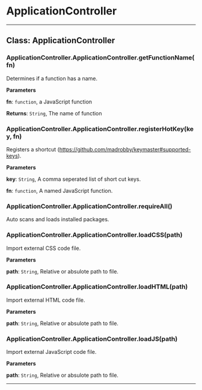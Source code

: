 # ApplicationController





* * *

## Class: ApplicationController


### ApplicationController.ApplicationController.getFunctionName(fn) 

Determines if a function has a name.

**Parameters**

**fn**: `function`, a JavaScript function

**Returns**: `String`, The name of function

### ApplicationController.ApplicationController.registerHotKey(key, fn) 

Registers a shortcut (https://github.com/madrobby/keymaster#supported-keys).

**Parameters**

**key**: `String`, A comma seperated list of short cut keys.

**fn**: `function`, A named JavaScript function.


### ApplicationController.ApplicationController.requireAll() 

Auto scans and loads installed packages.


### ApplicationController.ApplicationController.loadCSS(path) 

Import external CSS code file.

**Parameters**

**path**: `String`, Relative or absulote path to file.


### ApplicationController.ApplicationController.loadHTML(path) 

Import external HTML code file.

**Parameters**

**path**: `String`, Relative or absulote path to file.


### ApplicationController.ApplicationController.loadJS(path) 

Import external JavaScript code file.

**Parameters**

**path**: `String`, Relative or absulote path to file.




* * *










